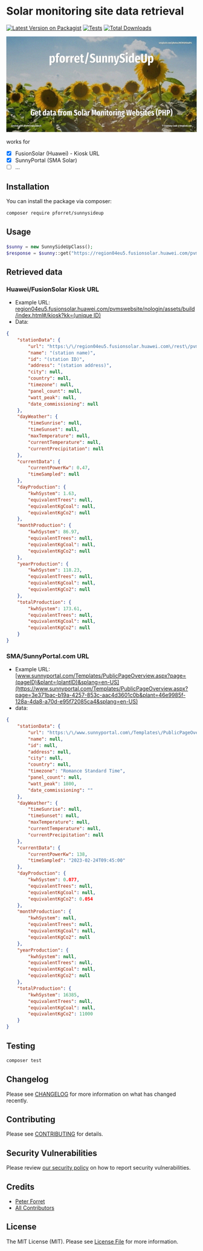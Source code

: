 # Solar monitoring site data retrieval

[![Latest Version on Packagist](https://img.shields.io/packagist/v/pforret/sunnysideup.svg?style=flat-square)](https://packagist.org/packages/pforret/sunnysideup)
[![Tests](https://img.shields.io/github/actions/workflow/status/pforret/sunnysideup/run-tests.yml?branch=main&label=tests&style=flat-square)](https://github.com/pforret/sunnysideup/actions/workflows/run-tests.yml)
[![Total Downloads](https://img.shields.io/packagist/dt/pforret/sunnysideup.svg?style=flat-square)](https://packagist.org/packages/pforret/sunnysideup)

![](assets/unsplash.sunny.jpg)

works for
* [x] FusionSolar (Huawei) - Kiosk URL
* [x] SunnyPortal (SMA Solar)
* [ ] ...

## Installation

You can install the package via composer:

```bash
composer require pforret/sunnysideup
```

## Usage

```php
$sunny = new SunnySideUpClass();
$response = $sunny::get("https://region04eu5.fusionsolar.huawei.com/pvmswebsite/nologin/assets/build/index.html#/kiosk?kk=$id");
```

## Retrieved data

### Huawei/FusionSolar Kiosk URL

* Example URL: [region04eu5.fusionsolar.huawei.com/pvmswebsite/nologin/assets/build/index.html#/kiosk?kk=(unique ID)](https://region04eu5.fusionsolar.huawei.com/pvmswebsite/nologin/assets/build/index.html#/kiosk?kk=fo0x7vgtd9Noeqj9FHx2ofD0fPvAyj9b)
* Data:

```json
{
    "stationData": {
        "url": "https:\/\/region04eu5.fusionsolar.huawei.com\/rest\/pvms\/web\/kiosk\/v1\/station-kiosk-file?kk=fo0x7vgtd9Noeqj9FHx2ofD0fPvAyj9b",
        "name": "(station name)",
        "id": "(station ID)",
        "address": "(station address)",
        "city": null,
        "country": null,
        "timezone": null,
        "panel_count": null,
        "watt_peak": null,
        "date_commissioning": null
    },
    "dayWeather": {
        "timeSunrise": null,
        "timeSunset": null,
        "maxTemperature": null,
        "currentTemperature": null,
        "currentPrecipitation": null
    },
    "currentData": {
        "currentPowerKw": 0.47,
        "timeSampled": null
    },
    "dayProduction": {
        "kwhSystem": 1.63,
        "equivalentTrees": null,
        "equivalentKgCoal": null,
        "equivalentKgCo2": null
    },
    "monthProduction": {
        "kwhSystem": 86.97,
        "equivalentTrees": null,
        "equivalentKgCoal": null,
        "equivalentKgCo2": null
    },
    "yearProduction": {
        "kwhSystem": 118.23,
        "equivalentTrees": null,
        "equivalentKgCoal": null,
        "equivalentKgCo2": null
    },
    "totalProduction": {
        "kwhSystem": 173.61,
        "equivalentTrees": null,
        "equivalentKgCoal": null,
        "equivalentKgCo2": null
    }
}
```

### SMA/SunnyPortal.com URL
* Example URL: [www.sunnyportal.com/Templates/PublicPageOverview.aspx?page=(pageID)&plant=(plantID)&splang=en-US](https://www.sunnyportal.com/Templates/PublicPageOverview.aspx?page=3e371bac-b19a-4257-853c-aac4d3601c0b&plant=46e9985f-128a-4da8-a70d-e95f72085ca4&splang=en-US)
* data:
```json
{
    "stationData": {
        "url": "https:\/\/www.sunnyportal.com\/Templates\/PublicPageOverview.aspx?page=3e371bac-b19a-4257-853c-aac4d3601c0b&plant=46e9985f-128a-4da8-a70d-e95f72085ca4&splang=en-US",
        "name": null,
        "id": null,
        "address": null,
        "city": null,
        "country": null,
        "timezone": "Romance Standard Time",
        "panel_count": null,
        "watt_peak": 1800,
        "date_commissioning": ""
    },
    "dayWeather": {
        "timeSunrise": null,
        "timeSunset": null,
        "maxTemperature": null,
        "currentTemperature": null,
        "currentPrecipitation": null
    },
    "currentData": {
        "currentPowerKw": 138,
        "timeSampled": "2023-02-24T09:45:00"
    },
    "dayProduction": {
        "kwhSystem": 0.077,
        "equivalentTrees": null,
        "equivalentKgCoal": null,
        "equivalentKgCo2": 0.054
    },
    "monthProduction": {
        "kwhSystem": null,
        "equivalentTrees": null,
        "equivalentKgCoal": null,
        "equivalentKgCo2": null
    },
    "yearProduction": {
        "kwhSystem": null,
        "equivalentTrees": null,
        "equivalentKgCoal": null,
        "equivalentKgCo2": null
    },
    "totalProduction": {
        "kwhSystem": 16385,
        "equivalentTrees": null,
        "equivalentKgCoal": null,
        "equivalentKgCo2": 11000
    }
}
```
## Testing

```bash
composer test
```

## Changelog

Please see [CHANGELOG](CHANGELOG.md) for more information on what has changed recently.

## Contributing

Please see [CONTRIBUTING](https://github.com/spatie/.github/blob/main/CONTRIBUTING.md) for details.

## Security Vulnerabilities

Please review [our security policy](../../security/policy) on how to report security vulnerabilities.

## Credits

- [Peter Forret](https://github.com/pforret)
- [All Contributors](../../contributors)

## License

The MIT License (MIT). Please see [License File](LICENSE.md) for more information.
